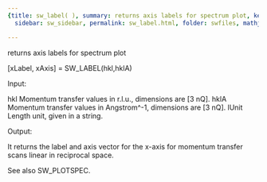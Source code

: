 ```yaml
---
{title: sw_label( ), summary: returns axis labels for spectrum plot, keywords: sample,
  sidebar: sw_sidebar, permalink: sw_label.html, folder: swfiles, mathjax: 'true'}

---
```

returns axis labels for spectrum plot
 
[xLabel, xAxis] = SW_LABEL(hkl,hklA) 
 
Input:
 
hkl       Momentum transfer values in r.l.u., dimensions are [3 nQ].
hklA      Momentum transfer values in Angstrom^-1, dimensions are [3 nQ].
lUnit     Length unit, given in a string.
 
Output:
 
It returns the label and axis vector for the x-axis for momentum transfer
scans linear in reciprocal space.
 
See also SW_PLOTSPEC.
 
